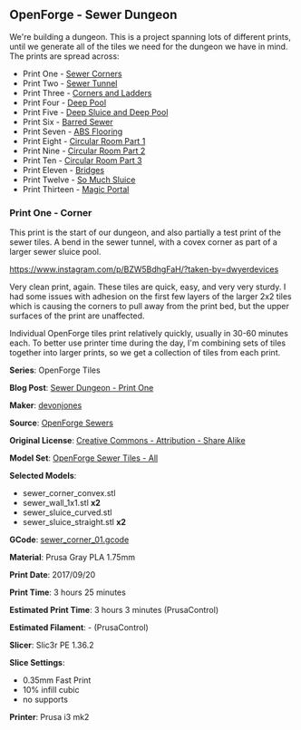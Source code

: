 ## OpenForge - Sewer Dungeon

We're building a dungeon. This is a project spanning lots of different prints, until
we generate all of the tiles we need for the dungeon we have in mind. The prints
are spread across:

 - Print One - [Sewer Corners](http://www.dwyerdevices.com/2017/09/24/sewer-dungeon-print-one/)
 - Print Two - [Sewer Tunnel](http://www.dwyerdevices.com/2017/09/24/sewer-dungeon-print-two/)
 - Print Three - [Corners and Ladders](http://www.dwyerdevices.com/2017/09/24/sewer-dungeon-print-three/)
 - Print Four - [Deep Pool](http://www.dwyerdevices.com/2017/09/24/sewer-dungeon-print-4/)
 - Print Five - [Deep Sluice and Deep Pool](http://www.dwyerdevices.com/2017/09/29/sewer-dungeon-print-five/)
 - Print Six - [Barred Sewer](http://www.dwyerdevices.com/2017/09/29/sewer-dungeon-print-six/)
 - Print Seven - [ABS Flooring](http://www.dwyerdevices.com/2017/09/29/sewer-dungeon-print-seven/)
 - Print Eight - [Circular Room Part 1](http://www.dwyerdevices.com/2017/10/02/sewer-dungeon-print-eight/)
 - Print Nine - [Circular Room Part 2](http://www.dwyerdevices.com/2017/10/03/sewer-dungeon-print-nine/)
 - Print Ten - [Circular Room Part 3](http://www.dwyerdevices.com/2017/10/05/sewer-dungeon-print-ten/)
 - Print Eleven - [Bridges](http://www.dwyerdevices.com/2017/10/06/sewer-dungeon-print-eleven/)
 - Print Twelve - [So Much Sluice](http://www.dwyerdevices.com/2017/10/08/sewer-dungeon-print-twelve/)
 - Print Thirteen - [Magic Portal](http://www.dwyerdevices.com/2017/10/14/sewer-dungeon-print-thirteen/)

### Print One - Corner

This print is the start of our dungeon, and also partially a test print of the sewer 
tiles. A bend in the sewer tunnel, with a covex corner as part of a larger sewer sluice pool. 

https://www.instagram.com/p/BZW5BdhgFaH/?taken-by=dwyerdevices

Very clean print, again. These tiles are quick, easy, and very very sturdy. I had some issues 
with adhesion on the first few layers of the larger 2x2 tiles which is causing the corners to
 pull away from the print bed, but the upper surfaces of the print are unaffected.

Individual OpenForge tiles print relatively quickly, usually in 30-60 minutes each. To better
use printer time during the day, I'm combining sets of tiles together into larger prints, so
we get a collection of tiles from each print.



**Series**: OpenForge Tiles

**Blog Post**: [Sewer Dungeon - Print One](http://www.dwyerdevices.com/2017/09/24/sewer-dungeon-print-one/)

**Maker**: [devonjones](https://www.thingiverse.com/devonjones)

**Source**: [OpenForge Sewers](https://www.thingiverse.com/thing:922445)

**Original License**: [Creative Commons - Attribution - Share Alike](http://creativecommons.org/licenses/by-sa/3.0/)

**Model Set**: [OpenForge Sewer Tiles - All](https://www.thingiverse.com/thing:922445/zip)

**Selected Models**:

 - sewer_corner_convex.stl
 - sewer_wall_1x1.stl **x2**
 - sewer_sluice_curved.stl
 - sewer_sluice_straight.stl **x2**

**GCode**: [sewer_corner_01.gcode](https://github.com/dwyerdevices/prints/blob/master/2017/09/openforge%20-%20sewers/sewer_corner_01.gcode)

**Material**: Prusa Gray PLA 1.75mm

**Print Date**: 2017/09/20

**Print Time**: 3 hours 25 minutes

**Estimated Print Time**: 3 hours 3 minutes (PrusaControl)

**Estimated Filament**: - (PrusaControl)

**Slicer**: Slic3r PE 1.36.2

**Slice Settings**:

 - 0.35mm Fast Print
 - 10% infill cubic
 - no supports

**Printer**: Prusa i3 mk2
